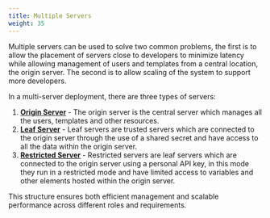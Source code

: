 ```yaml
---
title: Multiple Servers
weight: 35
---
```


Multiple servers can be used to solve two common problems, the first is to allow the placement of servers close to developers to minimize latency while allowing management of users and templates from a central location, the origin server. The second is to allow scaling of the system to support more developers.

In a multi-server deployment, there are three types of servers:

1. **[Origin Server](origin-server)** - The origin server is the central server which manages all the users, templates and other resources.
2. **[Leaf Server](leaf-server)** - Leaf servers are trusted servers which are connected to the origin server through the use of a shared secret and have access to all the data within the origin server.
3. **[Restricted Server](restricted-server)** - Restricted servers are leaf servers which are connected to the origin server using a personal API key, in this mode they run in a restricted mode and have limited access to variables and other elements hosted within the origin server.

This structure ensures both efficient management and scalable performance across different roles and requirements.
